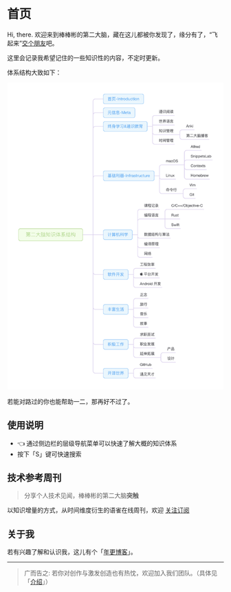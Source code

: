 # 首页

Hi, there. 欢迎来到棒棒彬的第二大脑，藏在这儿都被你发现了，缘分有了，“飞起来”[交个朋友](https://www.feishu.cn/invitation/page/add_contact/?token=048m92c5-3f27-4519-90b6-ca498e852a45&unique_id=_mg4cY7_8zKNeA2a6eg0Bg==)吧。

这里会记录我希望记住的一些知识性的内容，不定时更新。

体系结构大致如下：

![第二大脑知识体系结构](./.assets/structure.png)

若能对路过的你也能帮助一二，那再好不过了。

## 使用说明

- 👈 通过侧边栏的层级导航菜单可以快速了解大概的知识体系
- 按下「S」键可快速搜索

## 技术参考周刊

> 分享个人技术见闻，棒棒彬的第二大脑**突触**

以知识增量的方式，从时间维度衍生的语雀在线周刊，欢迎 [关注订阅](https://www.yuque.com/binboy/increment-magzine)

## 关于我

若有兴趣了解和认识我，这儿有个「[年更博客](https://binlogo.github.io/)」。

---

> 广而告之: 若你对创作与激发创造也有热忱，欢迎加入我们团队。（具体见「[介绍](https://leetcode-cn.com/circle/discuss/e4bBtA/)」）
